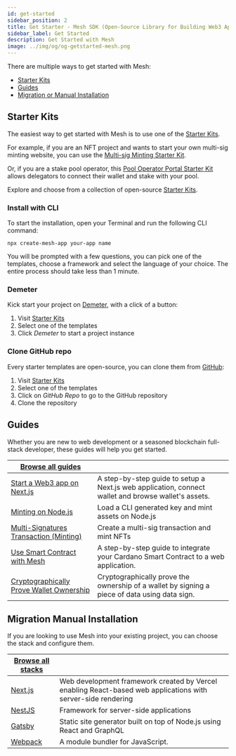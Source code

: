 ```yaml
---
id: get-started
sidebar_position: 2
title: Get Starter - Mesh SDK (Open-Source Library for Building Web3 Apps on the Cardano Blockchain)
sidebar_label: Get Started
description: Get Started with Mesh
image: ../img/og/og-getstarted-mesh.png
---
```


There are multiple ways to get started with Mesh:
- [Starter Kits](#starter-kits)
- [Guides](#guides)
- [Migration or Manual Installation](#migration-manual-installation)

## Starter Kits

The easiest way to get started with Mesh is to use one of the [Starter Kits](https://meshjs.dev/starter-templates). 

For example, if you are an NFT project and wants to start your own multi-sig minting website, you can use the [Multi-sig Minting Starter Kit](https://minting-template.meshjs.dev/).

Or, if you are a stake pool operator, this [Pool Operator Portal Starter Kit](https://staking-template.meshjs.dev/) allows delegators to connect their wallet and stake with your pool.

Explore and choose from a collection of open-source [Starter Kits](https://meshjs.dev/starter-templates).

### Install with CLI

To start the installation, open your Terminal and run the following CLI command:

```shell
npx create-mesh-app your-app name
```

You will be prompted with a few questions, you can pick one of the templates, choose a framework and select the language of your choice. The entire process should take less than 1 minute.

### Demeter

Kick start your project on [Demeter](https://demeter.run), with a click of a button:

1. Visit [Starter Kits](https://meshjs.dev/starter-templates)
2. Select one of the templates
3. Click *Demeter* to start a project instance

### Clone GitHub repo

Every starter templates are open-source, you can clone them from [GitHub](https://github.com/MeshJS):

1. Visit [Starter Kits](https://meshjs.dev/starter-templates)
2. Select one of the templates
3. Click on *GitHub Repo* to go to the GitHub repository
4. Clone the repository

## Guides

Whether you are new to web development or a seasoned blockchain full-stack developer, these guides will help you get started.

| [Browse all guides](https://meshjs.dev/guides) | |
|--|--|
| [Start a Web3 app on Next.js](https://meshjs.dev/guides/nextjs) | A step-by-step guide to setup a Next.js web application, connect wallet and browse wallet's assets. |
| [Minting on Node.js](https://meshjs.dev/guides/minting-on-nodejs) | Load a CLI generated key and mint assets on Node.js |
| [Multi-Signatures Transaction (Minting)](https://meshjs.dev/guides/multisig-minting) | Create a multi-sig transaction and mint NFTs|
| [Use Smart Contract with Mesh](https://meshjs.dev/guides/smart-contract) | A step-by-step guide to integrate your Cardano Smart Contract to a web application. |
| [Cryptographically Prove Wallet Ownership](https://meshjs.dev/guides/prove-wallet-ownership) | Cryptographically prove the ownership of a wallet by signing a piece of data using data sign. |

## Migration Manual Installation

If you are looking to use Mesh into your existing project, you can choose the stack and configure them.

| [Browse all stacks](https://meshjs.dev/migration-manual-installation) | |
|--|--|
| [Next.js](https://meshjs.dev/migration-manual-installation#nextjs) | Web development framework created by Vercel enabling React-based web applications with server-side rendering |
| [NestJS](https://meshjs.dev/migration-manual-installation#nestjs) | Framework for server-side applications |
| [Gatsby](https://meshjs.dev/migration-manual-installation#gatsby) | Static site generator built on top of Node.js using React and GraphQL |
| [Webpack](https://meshjs.dev/migration-manual-installation#webpack) | A module bundler for JavaScript. |
